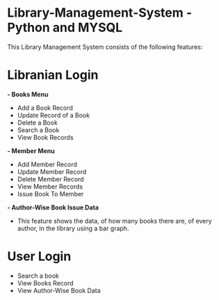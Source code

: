 # Library-Management-System - Python and MYSQL
This Library Management System consists of the following features:

# Libranian Login

**- Books Menu**
   - Add a Book Record
   - Update Record of a Book
   - Delete a Book 
   - Search a Book 
   - View Book Records

**- Member Menu**
   - Add Member Record 
   - Update Member Record 
   - Delete Member Record 
   - View Member Records
   - Issue Book To Member 

**- Author-Wise Book Issue Data**
   - This feature shows the data, of how many books there are, of every author, in the library using a bar graph.

# User Login
   - Search a book
   - View Books Record
   - View Author-Wise Book Data

